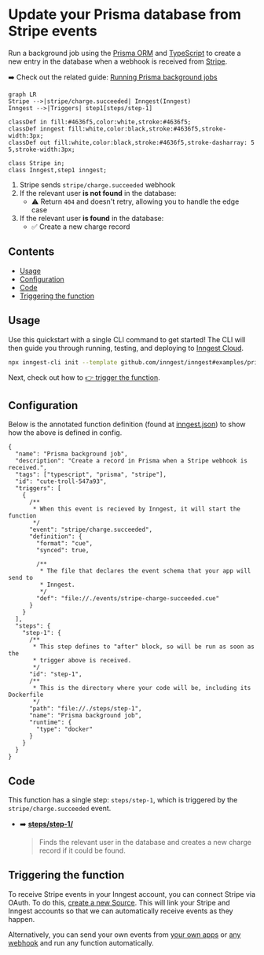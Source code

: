 # Update your Prisma database from Stripe events

<!-- Insert a short summary of the function. It should be no longer than a single paragraph -->
Run a background job using the [Prisma ORM](https://www.prisma.io/) and [TypeScript](https://www.typescriptlang.org/) to create a new entry in the database when a webhook is received from [Stripe](https://stripe.com/).

➡️ Check out the related guide: [Running Prisma background jobs](https://www.inngest.com/docs/guides/prisma-background-jobs)

<!-- Define a flowchart to visually show how the function will work -->
<!-- https://mermaid.live/ is a great tool for this, and docs are at https://mermaid-js.github.io/mermaid/#/flowchart -->
```mermaid
graph LR
Stripe -->|stripe/charge.succeeded| Inngest(Inngest)
Inngest -->|Triggers| step1[steps/step-1]

classDef in fill:#4636f5,color:white,stroke:#4636f5;
classDef inngest fill:white,color:black,stroke:#4636f5,stroke-width:3px;
classDef out fill:white,color:black,stroke:#4636f5,stroke-dasharray: 5 5,stroke-width:3px;

class Stripe in;
class Inngest,step1 inngest;
```

1. Stripe sends `stripe/charge.succeeded` webhook
2. If the relevant user **is not found** in the database:
   - ⚠️ Return `404` and doesn't retry, allowing you to handle the edge case
3. If the relevant user **is found** in the database:
   - ✅ Create a new charge record

<!-- To go along with the visual diagram, you can optionally add some numbered steps here to show the same flow -->
<!-- This may not always be required or appropriate, e.g. if there are some async actions happening -->

## Contents

<!-- A table of contents for your example, covering a few key areas -->
- [Usage](#usage)
- [Configuration](#configuration)
- [Code](#code)
- [Triggering the function](#triggering-the-function)

## Usage

<!-- A quick view of how to get started with the template. -->
<!-- The CLI can guide them -->

Use this quickstart with a single CLI command to get started! The CLI will then guide you through running, testing, and deploying to [Inngest Cloud](https://inngest.com/sign-up?ref=github-example).

```sh
npx inngest-cli init --template github.com/inngest/inngest#examples/prisma-typescript-function
```

Next, check out how to [👉 trigger the function](#triggering-the-function).

## Configuration

<!-- An annotated version of the `inngest.json|cue` file to help the user firm up the understanding of how the config works.-->

Below is the annotated function definition (found at [inngest.json](inngest.json)) to show how the above is defined in config.

```jsonc
{
  "name": "Prisma background job",
  "description": "Create a record in Prisma when a Stripe webhook is received.",
  "tags": ["typescript", "prisma", "stripe"],
  "id": "cute-troll-547a93",
  "triggers": [
    {
      /**
       * When this event is recieved by Inngest, it will start the function
       */
      "event": "stripe/charge.succeeded",
      "definition": {
        "format": "cue",
        "synced": true,

        /**
         * The file that declares the event schema that your app will send to
         * Inngest.
         */
        "def": "file://./events/stripe-charge-succeeded.cue"
      }
    }
  ],
  "steps": {
    "step-1": {
      /**
       * This step defines to "after" block, so will be run as soon as the
       * trigger above is received.
       */
      "id": "step-1",
      /**
       * This is the directory where your code will be, including its Dockerfile
       */
      "path": "file://./steps/step-1",
      "name": "Prisma background job",
      "runtime": {
        "type": "docker"
      }
    }
  }
}

```

## Code

This function has a single step: `steps/step-1`, which is triggered by the `stripe/charge.succeeded` event.

<!-- A brief summary of where to find the various steps in the code and any other interesting configuration -->
- ➡️ [**steps/step-1/**](steps/step-1)
  > Finds the relevant user in the database and creates a new charge record if it could be found.

## Triggering the function

<!-- Instructions for how the user should trigger the function from their infrastructure (or source) -->

To receive Stripe events in your Inngest account, you can connect Stripe via OAuth. To do this, [create a new Source](https://app.inngest.com/sources/new#Stripe). This will link your Stripe and Inngest accounts so that we can automatically receive events as they happen.

Alternatively, you can send your own events from [your own apps](https://www.inngest.com/docs/sending-data-via-inngest-sdks) or [any webhook](https://www.inngest.com/docs/event-webhooks) and run any function automatically.
